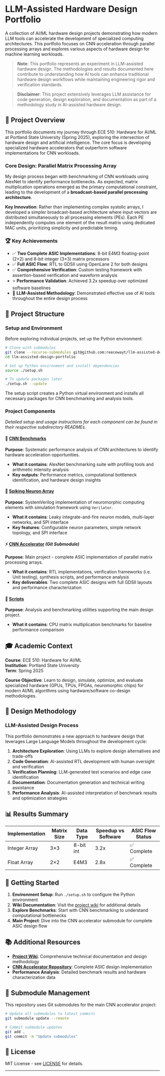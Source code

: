 # LLM-Assisted Hardware Design Portfolio

A collection of AI/ML hardware design projects demonstrating how modern LLM tools can accelerate the development of specialized computing architectures. This portfolio focuses on CNN acceleration through parallel processing arrays and explores various aspects of hardware design for machine learning workloads.

> **Note**: This portfolio represents an experiment in LLM-assisted hardware design. The methodologies and results documented here contribute to understanding how AI tools can enhance traditional hardware design workflows while maintaining engineering rigor and verification standards.

> **Disclaimer**: This project extensively leverages LLM assistance for code generation, design exploration, and documentation as part of a methodology study in AI-assisted hardware design.

## 🎯 Project Overview

This portfolio documents my journey through ECE 510: Hardware for AI/ML at Portland State University (Spring 2025), exploring the intersection of hardware design and artificial intelligence. The core focus is developing specialized hardware accelerators that outperform software implementations for CNN workloads.

### Core Design: Parallel Matrix Processing Array

My design process began with benchmarking of CNN workloads using AlexNet to identify performance bottlenecks. As expected, matrix multiplication operations emerged as the primary computational constraint, leading to the development of a **broadcast-based parallel processing architecture**.

**Key Innovation**: Rather than implementing complex systolic arrays, I developed a simpler broadcast-based architecture where input vectors are distributed simultaneously to all processing elements (PEs). Each PE independently computes one element of the result matrix using dedicated MAC units, prioritizing simplicity and predictable timing.

### 🏆 Key Achievements

- ✅ **Two Complete ASIC Implementations**: 8-bit E4M3 floating-point (2×2) and 8-bit integer (3×3) matrix processors
- ✅ **Full ASIC Flow**: RTL to GDSII using OpenLane 2 for both designs  
- ✅ **Comprehensive Verification**: Custom testing framework with assertion-based verification and waveform analysis
- ⭐ **Performance Validation**: Achieved 3.2x speedup over optimized software baselines
- 🧠 **LLM-Assisted Methodology**: Demonstrated effective use of AI tools throughout the entire design process

## 📁 Project Structure

### Setup and Environment

Before exploring individual projects, set up the Python environment:

```bash
# Clone with submodules
git clone --recurse-submodules git@github.com:reecewayt/llm-assisted-design-portfolio.git
cd llm-assisted-design-portfolio

# Set up Python environment and install dependencies
source ./setup.sh

# To update packages later
./setup.sh --update
```

The setup script creates a Python virtual environment and installs all necessary packages for CNN benchmarking and analysis tools.

### Project Components

*Detailed setup and usage instructions for each component can be found in their respective subdirectory READMEs.*

#### 🧮 **[CNN Benchmarks](./cnn_benchmarks/)**
**Purpose**: Systematic performance analysis of CNN architectures to identify hardware acceleration opportunities.

- **What it contains**: AlexNet benchmarking suite with profiling tools and arithmetic intensity analysis
- **Key outputs**: Performance metrics, computational bottleneck identification, and hardware design insights

#### 🧠 **[Spiking Neuron Array](./spiking_neuron_array/)**
**Purpose**: SystemVerilog implementation of neuromorphic computing elements with simulation framework using `Verilator`.

- **What it contains**: Leaky integrate-and-fire neuron models, multi-layer networks, and SPI interface
- **Key features**: Configurable neuron parameters, simple network topology, and SPI interface

#### ⚡ **[CNN Accelerator](./cnn-accelerator/)** *(Git Submodule)*
**Purpose**: Main project - complete ASIC implementation of parallel matrix processing arrays.

- **What it contains**: RTL implementations, verification frameworks (i.e. Unit testing), synthesis scripts, and performance analysis
- **Key deliverables**: Two complete ASIC designs with full GDSII layouts and performance characterization

#### 🔧 **[Scripts](./scripts/)**
**Purpose**: Analysis and benchmarking utilities supporting the main design project.

- **What it contains**: CPU matrix multiplication benchmarks for baseline performance comparison

## 🎓 Academic Context

**Course**: ECE 510: Hardware for AI/ML  
**Institution**: Portland State University  
**Term**: Spring 2025  

**Course Objective**: Learn to design, simulate, optimize, and evaluate specialized hardware (GPUs, TPUs, FPGAs, neuromorphic chips) for modern AI/ML algorithms using hardware/software co-design methodologies.

## 🔬 Design Methodology

### LLM-Assisted Design Process

This portfolio demonstrates a new approach to hardware design that leverages Large Language Models throughout the development cycle:

1. **Architecture Exploration**: Using LLMs to explore design alternatives and trade-offs
2. **Code Generation**: AI-assisted RTL development with human oversight and verification
3. **Verification Planning**: LLM-generated test scenarios and edge case identification
4. **Documentation**: Documentation generation and technical writing assistance
5. **Performance Analysis**: AI-assisted interpretation of benchmark results and optimization strategies


## 📊 Results Summary

| Implementation | Matrix Size | Data Type | Speedup vs Software | ASIC Flow Status |
|----------------|-------------|-----------|-------------------|------------------|
| Integer Array  | 3×3         | 8-bit int | 3.2x             | ✅ Complete      |
| Float Array    | 2×2         | E4M3      | 2.8x             | ✅ Complete      |

## 🚀 Getting Started

1. **Environment Setup**: Run `./setup.sh` to configure the Python environment
2. **Wiki Documentation**: Visit the [project wiki](https://github.com/reecewayt/llm-assisted-design-portfolio/wiki) for additional details
3. **Explore Benchmarks**: Start with CNN benchmarking to understand computational bottlenecks
4. **Main Project**: Dive into the CNN accelerator submodule for complete ASIC design flow

## 📚 Additional Resources

- **[Project Wiki](https://github.com/reecewayt/llm-assisted-design-portfolio/wiki)**: Comprehensive technical documentation and design methodology
- **[CNN Accelerator Repository](https://github.com/reecewayt/cnn-accelerator)**: Complete ASIC design implementation
- **Performance Analysis**: Detailed benchmark results and hardware characterization data

## 🔄 Submodule Management

This repository uses Git submodules for the main CNN accelerator project:

```bash
# Update all submodules to latest commits
git submodule update --remote

# Commit submodule updates
git add .
git commit -m "Update submodules"
```

## 📄 License

MIT License - see [LICENSE](./LICENSE) for details.

---


